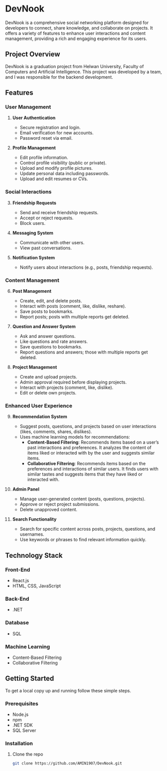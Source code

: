# DevNook

DevNook is a comprehensive social networking platform designed for developers to connect, share knowledge, and collaborate on projects. It offers a variety of features to enhance user interactions and content management, providing a rich and engaging experience for its users.

## Project Overview

DevNook is a graduation project from Helwan University, Faculty of Computers and Artificial Intelligence. This project was developed by a team, and I was responsible for the backend development.

## Features

### User Management
1. **User Authentication**
   - Secure registration and login.
   - Email verification for new accounts.
   - Password reset via email.

2. **Profile Management**
   - Edit profile information.
   - Control profile visibility (public or private).
   - Upload and modify profile pictures.
   - Update personal data including passwords.
   - Upload and edit resumes or CVs.

### Social Interactions
3. **Friendship Requests**
   - Send and receive friendship requests.
   - Accept or reject requests.
   - Block users.

4. **Messaging System**
   - Communicate with other users.
   - View past conversations.

5. **Notification System**
   - Notify users about interactions (e.g., posts, friendship requests).

### Content Management
6. **Post Management**
   - Create, edit, and delete posts.
   - Interact with posts (comment, like, dislike, reshare).
   - Save posts to bookmarks.
   - Report posts; posts with multiple reports get deleted.

7. **Question and Answer System**
   - Ask and answer questions.
   - Like questions and rate answers.
   - Save questions to bookmarks.
   - Report questions and answers; those with multiple reports get deleted.

8. **Project Management**
   - Create and upload projects.
   - Admin approval required before displaying projects.
   - Interact with projects (comment, like, dislike).
   - Edit or delete own projects.

### Enhanced User Experience
9. **Recommendation System**
   - Suggest posts, questions, and projects based on user interactions (likes, comments, shares, dislikes).
   - Uses machine learning models for recommendations:
     - **Content-Based Filtering**: Recommends items based on a user’s past interactions and preferences. It analyzes the content of items liked or interacted with by the user and suggests similar items.
     - **Collaborative Filtering**: Recommends items based on the preferences and interactions of similar users. It finds users with similar tastes and suggests items that they have liked or interacted with.

10. **Admin Panel**
    - Manage user-generated content (posts, questions, projects).
    - Approve or reject project submissions.
    - Delete unapproved content.

11. **Search Functionality**
    - Search for specific content across posts, projects, questions, and usernames.
    - Use keywords or phrases to find relevant information quickly.

## Technology Stack

### Front-End
- React.js
- HTML, CSS, JavaScript

### Back-End
- .NET

### Database
- SQL

### Machine Learning
- Content-Based Filtering
- Collaborative Filtering

## Getting Started

To get a local copy up and running follow these simple steps.

### Prerequisites

- Node.js
- npm
- .NET SDK
- SQL Server

### Installation

1. Clone the repo
   ```sh
   git clone https://github.com/AMIN1907/DevNook.git
